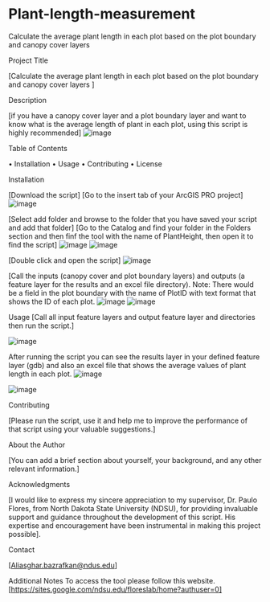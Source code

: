 # Plant-length-measurement
Calculate the average plant length in each plot based on the plot boundary and canopy cover layers 



Project Title

[Calculate the average plant length in each plot based on the plot boundary and canopy cover layers ]

Description

[if you have a canopy cover layer and a plot boundary layer and want to know what is the average length of plant in each plot, using this script is highly recommended]
 ![image](https://github.com/AliBgisrs/Plant-length-measurement/assets/109620013/5af12699-5556-4c87-ad94-95ecd3fe2f6c)

Table of Contents

•	Installation
•	Usage
•	Contributing
•	License


Installation

[Download the script]
[Go to the insert tab of your ArcGIS PRO project]
 ![image](https://github.com/AliBgisrs/Plant-length-measurement/assets/109620013/0d845956-7c13-4d34-b79f-72d3b7cf11c6)

[Select add folder and browse to the folder that you have saved your script and add that folder]
[Go to the Catalog and find your folder in the Folders section and then finf the tool with the name of PlantHeight, then open it to find the script]
 ![image](https://github.com/AliBgisrs/Plant-length-measurement/assets/109620013/dbfe42a3-2ac5-4f20-99ac-421126197570)
![image](https://github.com/AliBgisrs/Plant-length-measurement/assets/109620013/246ca78a-bfba-4921-8f04-797ab0ec8451)

 
[Double click and open the script]
 ![image](https://github.com/AliBgisrs/Plant-length-measurement/assets/109620013/58b5ea30-f6ae-432c-aba8-b9b1633cb560)

[Call the inputs (canopy cover and plot boundary layers) and outputs (a feature layer for the results and an excel file directory). Note: There would be a field in the plot boundary with the name of PlotID with text format that shows the ID of each plot.
 ![image](https://github.com/AliBgisrs/Plant-length-measurement/assets/109620013/1644025a-8804-42c1-bbdc-f1fcd8ff0215)
![image](https://github.com/AliBgisrs/Plant-length-measurement/assets/109620013/28ab8bc9-b8c9-4f8c-8f74-fff1b31b6a68)

 
Usage
[Call all input feature layers and output feature layer and directories then run the script.]

![image](https://github.com/AliBgisrs/Plant-length-measurement/assets/109620013/38eb154e-dbda-4c22-98d4-123748268012)
 
After running the script you can see the results layer in your defined feature layer (gdb) and also an excel file that shows the average values of plant length in each plot.
 ![image](https://github.com/AliBgisrs/Plant-length-measurement/assets/109620013/fa807f54-b780-4fb9-847f-95057d4dc8cd)

 ![image](https://github.com/AliBgisrs/Plant-length-measurement/assets/109620013/a717b0cf-fb08-4e90-a7c6-45c6bea2291b)

Contributing

[Please run the script, use it and help me to improve the performance of that script using your valuable suggestions.]


About the Author

[You can add a brief section about yourself, your background, and any other relevant information.]

Acknowledgments

[I would like to express my sincere appreciation to my supervisor, Dr. Paulo Flores, from North Dakota State University (NDSU), for providing invaluable support and guidance throughout the development of this script. His expertise and encouragement have been instrumental in making this project possible].

Contact

[Aliasghar.bazrafkan@ndus.edu]

Additional Notes
To access the tool please follow this website.
[https://sites.google.com/ndsu.edu/floreslab/home?authuser=0]
